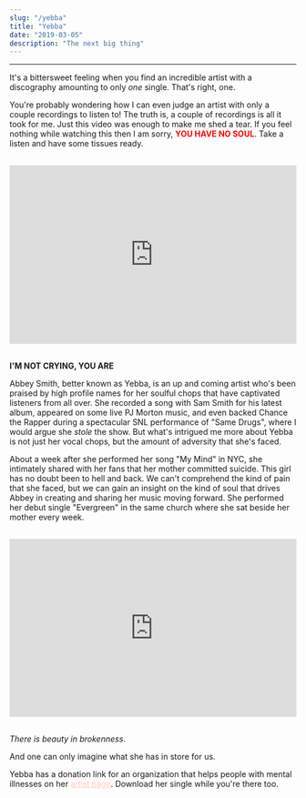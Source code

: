 ```yaml
---
slug: "/yebba"
title: "Yebba"
date: "2019-03-05"
description: "The next big thing"
---
```

---
It's a bittersweet feeling when you find an incredible artist with a discography amounting to only *one* single. That's right, one.

You're probably wondering how I can even judge an artist with only a couple recordings to listen to! The truth is, a couple of recordings is all it took for me. Just this video was enough to make me shed a tear. If you feel nothing while watching this then I am sorry, <b style="color: red">YOU HAVE NO SOUL</b>. Take a listen and have some tissues ready.

<div style="margin: 30px 0 ; position: relative; padding-bottom: 56.25%; padding-top: 30px; height: 0; overflow: hidden;">
    <iframe width="420" height="315" style="position: absolute; top: 0; left: 0; width: 100%; height: 100%;" src="https://www.youtube.com/embed/RXwE1G7_U9M" frameborder="0" allowfullscreen></iframe>
</div>

**I'M NOT CRYING, YOU ARE**

Abbey Smith, better known as Yebba, is an up and coming artist who's been praised by high profile names for her soulful chops that have captivated listeners from all over. She recorded a song with Sam Smith for his latest album, appeared on some live PJ Morton music, and even backed Chance the Rapper during a spectacular SNL performance of "Same Drugs", where I would argue she _stole_ the show. But what's intrigued me more about Yebba is not just her vocal chops, but the amount of adversity that she's faced.

About a week after she performed her song "My Mind" in NYC, she intimately shared with her fans that her mother committed suicide. This girl has no doubt been to hell and back. We can't comprehend the kind of pain that she faced, but we can gain an insight on the kind of soul that drives Abbey in creating and sharing her music moving forward. She performed her debut single "Evergreen" in the same church where she sat beside her mother every week.

<div style="margin: 30px 0 ; position: relative; padding-bottom: 56.25%; padding-top: 30px; height: 0; overflow: hidden;">
    <iframe width="420" height="315" style="position: absolute; top: 0; left: 0; width: 100%; height: 100%;" src="https://www.youtube.com/embed/0v2nhMQmntE" frameborder="0" allowfullscreen></iframe>
</div>

*There is beauty in brokenness*. 

And one can only imagine what she has in store for us.

Yebba has a donation link for an organization that helps people with mental illnesses on her <a style="color: #FFCCBC;" href="https://www.yebbasmith.com/">artist page</a>. Download her single while you're there too.


